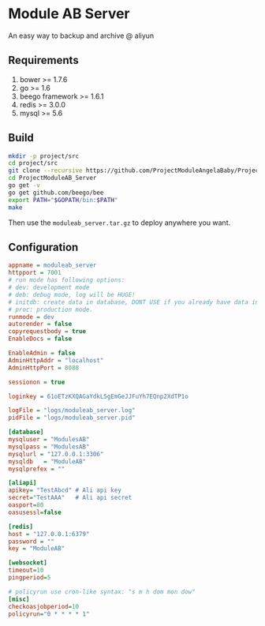 Module AB Server
=====

An easy way to backup and archive @ aliyun

Requirements
----
1. bower >= 1.7.6
2. go >= 1.6
3. beego framework >= 1.6.1
4. redis >= 3.0.0
5. mysql >= 5.6

Build
----

```bash
mkdir -p project/src
cd project/src
git clone --recursive https://github.com/ProjectModuleAngelaBaby/ProjectModuleAB_Server moduleab_server
cd ProjectModuleAB_Server
go get -v
go get github.com/beego/bee
export PATH="$GOPATH/bin:$PATH"
make
```

Then use the `moduleab_server.tar.gz` to deploy anywhere you want.

Configuration
----

```ini
appname = moduleab_server
httpport = 7001
# run mode has following options:
# dev: development mode
# deb: debug mode, log will be HUGE!
# initdb: create data in database, DONT USE if you already have data in database.
# proc: production mode.
runmode = dev
autorender = false
copyrequestbody = true
EnableDocs = false

EnableAdmin = false
AdminHttpAddr = "localhost"
AdminHttpPort = 8088

sessionon = true

loginkey = 61oETzKXQAGaYdkL5gEmGeJJFuYh7EQnp2XdTP1o

logFile = "logs/moduleab_server.log"
pidFile = "logs/moduleab_server.pid"

[database]
mysqluser = "ModulesAB"
mysqlpass = "ModulesAB"
mysqlurl = "127.0.0.1:3306"
mysqldb   = "ModuleAB"
mysqlprefex = ""

[aliapi]
apikey= "TestAbcd" # Ali api key
secret="TestAAA"   # Ali api secret
oasport=80
oasusessl=false

[redis]
host = "127.0.0.1:6379"
password = ""
key = "ModuleAB"

[websocket]
timeout=10
pingperiod=5

# policyrun use cron-like syntax: "s m h dom mon dow"
[misc]
checkoasjobperiod=10
policyrun="0 * * * * 1"
```
